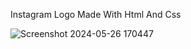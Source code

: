 Instagram Logo Made With Html And Css




![Screenshot 2024-05-26 170447](https://github.com/C0DEGamer/INSTAGRAM-LOGO/assets/154326486/5bde9bd2-d1c7-4b2e-8e05-4d553c3d06e2)
